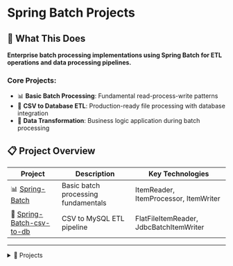 # Spring Batch Projects

## 🎯 What This Does

**Enterprise batch processing implementations using Spring Batch for ETL operations and data processing pipelines.**

### Core Projects:
- 📊 **Basic Batch Processing**: Fundamental read-process-write patterns
- 📄 **CSV to Database ETL**: Production-ready file processing with database integration
- 🔄 **Data Transformation**: Business logic application during batch processing

## 📋 Project Overview

| Project | Description | Key Technologies |
|---------|-------------|------------------|
| 📊 [Spring-Batch](Spring-Batch/) | Basic batch processing fundamentals | ItemReader, ItemProcessor, ItemWriter |
| 📄 [Spring-Batch-csv-to-db](Spring-Batch-csv-to-db/) | CSV to MySQL ETL pipeline | FlatFileItemReader, JdbcBatchItemWriter |

---

<details>
<summary>📂 Projects</summary>

- [📊 Spring-Batch](Spring-Batch/)
	<details>
	<summary>Basic Spring Batch implementation with custom components</summary>

	- **What it does**: Demonstrates fundamental read-process-write pattern with array data
	- **Key tech**: ItemReader, ItemProcessor, ItemWriter, JobBuilderFactory
	- **Skills**: Batch fundamentals, component design, job configuration

	</details>

- [📄 Spring-Batch-csv-to-db](Spring-Batch-csv-to-db/)
	<details>
	<summary>Production ETL pipeline from CSV to MySQL database</summary>

	- **What it does**: Complete file-to-database processing with data transformation
	- **Key tech**: FlatFileItemReader, JdbcBatchItemWriter, MySQL, field mapping
	- **Skills**: ETL processing, file parsing, database integration, performance optimization

	</details>

</details>
